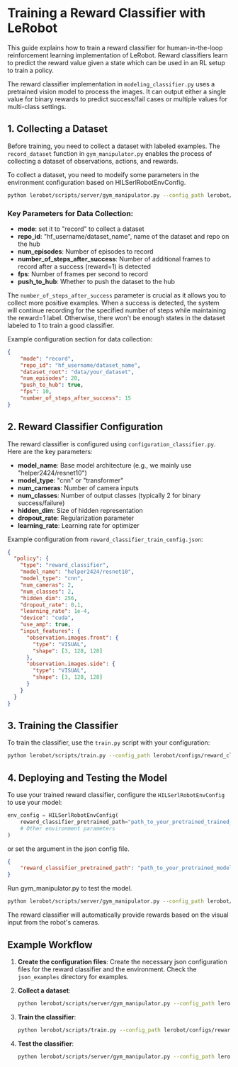 # Training a Reward Classifier with LeRobot

This guide explains how to train a reward classifier for human-in-the-loop reinforcement learning implementation of  LeRobot. Reward classifiers learn to predict the reward value given a state which can be used in an RL setup to train a policy.


The reward classifier implementation in `modeling_classifier.py` uses a pretrained vision model to process the images. It can output either a single value for binary rewards to predict success/fail cases or multiple values for multi-class settings.

## 1. Collecting a Dataset
Before training, you need to collect a dataset with labeled examples. The `record_dataset` function in `gym_manipulator.py` enables the process of collecting a dataset of observations, actions, and rewards.

To collect a dataset, you need to modeify some parameters in the environment configuration based on HILSerlRobotEnvConfig.

```bash
python lerobot/scripts/server/gym_manipulator.py --config_path lerobot/configs/reward_classifier_train_config.json
```

### Key Parameters for Data Collection:

- **mode**: set it to "record" to collect a dataset
- **repo_id**: "hf_username/dataset_name", name of the dataset and repo on the hub
- **num_episodes**: Number of episodes to record
- **number_of_steps_after_success**: Number of additional frames to record after a success (reward=1) is detected
- **fps**: Number of frames per second to record
- **push_to_hub**: Whether to push the dataset to the hub

The `number_of_steps_after_success` parameter is crucial as it allows you to collect more positive examples. When a success is detected, the system will continue recording for the specified number of steps while maintaining the reward=1 label. Otherwise, there won't be enough states in the dataset labeled to 1 to train a good classifier.

Example configuration section for data collection:

```json
{
    "mode": "record",
    "repo_id": "hf_username/dataset_name",
    "dataset_root": "data/your_dataset",
    "num_episodes": 20,
    "push_to_hub": true,
    "fps": 10,
    "number_of_steps_after_success": 15
}
```

## 2. Reward Classifier Configuration

The reward classifier is configured using `configuration_classifier.py`. Here are the key parameters:

- **model_name**: Base model architecture (e.g., we mainly use "helper2424/resnet10")
- **model_type**: "cnn" or "transformer"
- **num_cameras**: Number of camera inputs
- **num_classes**: Number of output classes (typically 2 for binary success/failure)
- **hidden_dim**: Size of hidden representation
- **dropout_rate**: Regularization parameter
- **learning_rate**: Learning rate for optimizer

Example configuration from `reward_classifier_train_config.json`:

```json
{
  "policy": {
    "type": "reward_classifier",
    "model_name": "helper2424/resnet10",
    "model_type": "cnn",
    "num_cameras": 2,
    "num_classes": 2,
    "hidden_dim": 256,
    "dropout_rate": 0.1,
    "learning_rate": 1e-4,
    "device": "cuda",
    "use_amp": true,
    "input_features": {
      "observation.images.front": {
        "type": "VISUAL",
        "shape": [3, 128, 128]
      },
      "observation.images.side": {
        "type": "VISUAL",
        "shape": [3, 128, 128]
      }
    }
  }
}
```

## 3. Training the Classifier

To train the classifier, use the `train.py` script with your configuration:

```bash
python lerobot/scripts/train.py --config_path lerobot/configs/reward_classifier_train_config.json
```

## 4. Deploying and Testing the Model

To use your trained reward classifier, configure the `HILSerlRobotEnvConfig` to use your model:

```python
env_config = HILSerlRobotEnvConfig(
    reward_classifier_pretrained_path="path_to_your_pretrained_trained_model",
    # Other environment parameters
)
```
or set the argument in the json config file.

```json
{
    "reward_classifier_pretrained_path": "path_to_your_pretrained_model"
}
```

Run gym_manipulator.py to test the model.
```bash
python lerobot/scripts/server/gym_manipulator.py --config_path lerobot/configs/env_config.json
```

The reward classifier will automatically provide rewards based on the visual input from the robot's cameras.

## Example Workflow

1. **Create the configuration files**:
   Create the necessary json configuration files for the reward classifier and the environment. Check the `json_examples` directory for examples.

2. **Collect a dataset**:
   ```bash
   python lerobot/scripts/server/gym_manipulator.py --config_path lerobot/configs/env_config.json
   ```

3. **Train the classifier**:
   ```bash
   python lerobot/scripts/train.py --config_path lerobot/configs/reward_classifier_train_config.json
   ```

4. **Test the classifier**:
   ```bash
   python lerobot/scripts/server/gym_manipulator.py --config_path lerobot/configs/env_config.json
   ```

